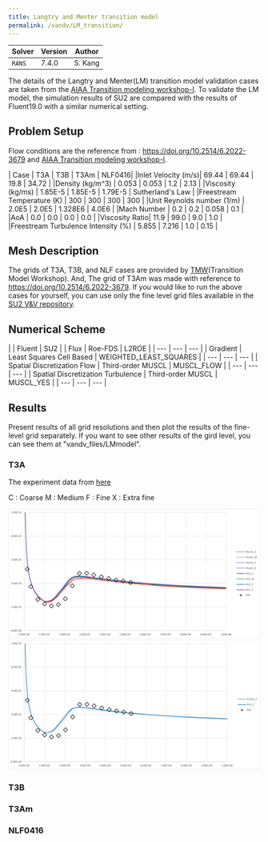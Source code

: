 ```yaml
---
title: Langtry and Menter transition model
permalink: /vandv/LM_transition/
---
```


| Solver | Version | Author |
| --- | --- | --- |
| `RANS` | 7.4.0 | S. Kang |

The details of the Langtry and Menter(LM) transition model validation cases are taken from the [AIAA Transition modeling workshop-I](https://transitionmodeling.larc.nasa.gov).
To validate the LM model, the simulation results of SU2 are compared with the results of Fluent19.0 with a similar numerical setting.

## Problem Setup


Flow conditions are the reference from : https://doi.org/10.2514/6.2022-3679 and [AIAA Transition modeling workshop-I](https://transitionmodeling.larc.nasa.gov).

| Case | T3A | T3B | T3Am | NLF0416|
|Inlet Velocity (m/s)| 69.44 | 69.44 | 19.8 | 34.72 |
|Density (kg/m^3) | 0.053 | 0.053 | 1.2 | 2.13 |
|Viscosity (kg/ms) | 1.85E-5 | 1.85E-5 | 1.79E-5 | Sutherland's Law |
|Freestream Temperature (K) | 300 | 300 | 300 | 300 |
|Unit Reynolds number (1/m) | 2.0E5 | 2.0E5 | 1.328E6 | 4.0E6 | 
|Mach Number | 0.2 | 0.2 | 0.058 | 0.1 |
|AoA | 0.0 | 0.0 | 0.0 | 0.0 |
|Viscosity Ratio| 11.9 | 99.0 | 9.0 | 1.0 |
|Freestream Turbulence Intensity (%) | 5.855 | 7.216 | 1.0 | 0.15 |


## Mesh Description

The grids of T3A, T3B, and NLF cases are provided by [TMW](https://transitionmodeling.larc.nasa.gov/workshop_i/)(Transition Model Workshop). And, The grid of T3Am was made with reference to https://doi.org/10.2514/6.2022-3679.
If you would like to run the above cases for yourself, you can use only the fine level grid files available in the [SU2 V&V repository](https://github.com/su2code/VandV/tree/master/rans/flatplate).


## Numerical Scheme 

|  | Fluent | SU2 |
| Flux | Roe-FDS | L2ROE |
| --- | --- | --- |
| Gradient | Least Squares Cell Based | WEIGHTED_LEAST_SQUARES |
| --- | --- | --- |
| Spatial Discretization Flow | Third-order MUSCL | MUSCL_FLOW |
| --- | --- | --- |
| Spatial Discretization Turbulence | Third-order MUSCL | MUSCL_YES |
| --- | --- | --- |

## Results

Present results of all grid resolutions and then plot the results of the fine-level grid separately. If you want to see other results of the gird level, you can see them at "vandv_files/LMmodel".

### T3A 
The experiment data from [here](http://web.tecnico.ulisboa.pt/ist12278/Workshop_AVT_313_2D_cases/html_files/Flat_Plate.htm)

C : Coarse
M : Medium
F : Fine
X : Extra fine

<p align="center">
<img src="/vandv_files/LM_model/T3A/All_Cf.png" alt="All result comparsion of Cf distribution on T3A" />
<img src="/vandv_files/LM_model/T3A/Fine_Cf.png" alt="Fine level result comparsion of Cf distribution on T3A" />

### T3B


### T3Am


### NLF0416

